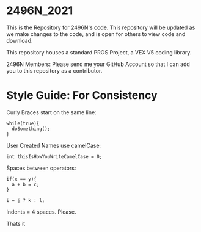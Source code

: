 # 2496N_2021

This is the Repository for 2496N's code. This repository will be updated as we make changes to the code, and is open for others to view code and download.

This repository houses a standard PROS Project, a VEX V5 coding library.

2496N Members: Please send me your GitHub Account so that I can add you to this repository as a contributor.

# Style Guide: For Consistency

Curly Braces start on the same line:
```
while(true){
  doSomething();
}
```
User Created Names use camelCase:
```
int thisIsHowYouWriteCamelCase = 0;
```
Spaces between operators:
```
if(x == y){
  a + b = c;
}

i = j ? k : l;
```
Indents = 4 spaces. Please.

Thats it

